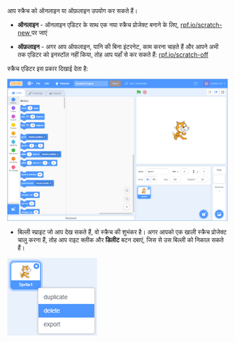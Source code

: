 आप स्क्रैच को ऑनलाइन या ऑफ़लाइन उपयोग कर सकते हैं।

+ **ऑनलाइन** - ऑनलाइन एडिटर के साथ एक नया स्क्रैच प्रोजेक्ट बनाने के लिए, <a href="http://rpf.io/scratch-new" target="_blank"> rpf.io/scratch-new </a> पर जाएं

+ **ऑफ़लाइन** - अगर आप ऑफलाइन, यानि की बिना इंटरनेट, काम करना चाहते हैं और आपने अभी तक एडिटर को इनस्टॉल नहीं किया, तोह आप यहाँ से कर सकते हैं: <a href="http://rpf.io/scratch-off" target="_blank">rpf.io/scratch-off</a>

स्क्रैच एडिटर इस प्रकार दिखाई देता है:

![स्क्रीनशॉट](images/scratch-editor.png)

+ बिल्ली स्प्राइट जो आप देख सकते हैं, वो स्क्रैच की शुभंकर है। अगर आपको एक खाली स्क्रैच प्रोजेक्ट चालु करना हैं, तोह आप राइट क्लीक और **डिलीट** बटन दबाएं, जिस से उस बिल्ली को निकाल सकते हैं।

![स्क्रीनशॉट](images/delete.png)